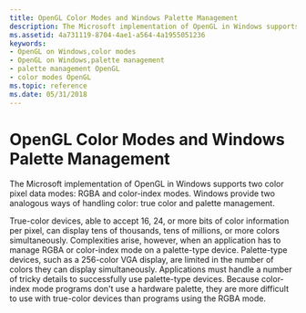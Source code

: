 ```yaml
---
title: OpenGL Color Modes and Windows Palette Management
description: The Microsoft implementation of OpenGL in Windows supports two color pixel data modes RGBA and color-index modes. Windows provide two analogous ways of handling color true color and palette management.
ms.assetid: 4a731119-8704-4ae1-a564-4a1955051236
keywords:
- OpenGL on Windows,color modes
- OpenGL on Windows,palette management
- palette management OpenGL
- color modes OpenGL
ms.topic: reference
ms.date: 05/31/2018
---
```


# OpenGL Color Modes and Windows Palette Management

The Microsoft implementation of OpenGL in Windows supports two color pixel data modes: RGBA and color-index modes. Windows provide two analogous ways of handling color: true color and palette management.

True-color devices, able to accept 16, 24, or more bits of color information per pixel, can display tens of thousands, tens of millions, or more colors simultaneously. Complexities arise, however, when an application has to manage RGBA or color-index mode on a palette-type device. Palette-type devices, such as a 256-color VGA display, are limited in the number of colors they can display simultaneously. Applications must handle a number of tricky details to successfully use palette-type devices. Because color-index mode programs don't use a hardware palette, they are more difficult to use with true-color devices than programs using the RGBA mode.

 

 




